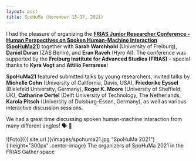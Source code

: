 ```yaml
---
layout: post
title: SpoHuMa (November 15-17, 2021)
---
```


I had the pleasure of organizing the <strong><a href="https://www.frias.uni-freiburg.de/de/veranstaltungen/nachwuchskonferenzen/SpoHuMa21" target="_blank" rel="noopener">FRIAS Junior Researcher Conference - Human Perspectives on Spoken Human-Machine Interaction (SpoHuMa21)</a></strong> 
together with <strong>Sarah Warchhold</strong> (University of Freiburg), <strong>Daniel Duran</strong> (ZAS Berlin), and <strong>Eran Raveh</strong> (Hyro AI). 
The conference was supported by the <strong>Freiburg Institute for Advanced Studies (FRIAS)</strong> – special thanks to <strong>Kyra Vogt</strong> and <strong>Attilio Ferrarese</strong>!

<strong>SpoHuMa21</strong> featured submitted talks by young researchers, invited talks by <strong>Michelle Cohn</strong> (University of California, Davis, USA), <strong>Friederike Eyssel</strong> (Bielefeld University, Germany), <strong>Roger K. Moore</strong> (University of Sheffield, UK), <strong>Catharine Oertel</strong> (Delft University of Technology, The Netherlands, <strong>Karola Pitsch</strong> (University of Duisburg-Essen, Germany), as well as various interactive discussion sessions.

We had a great time discussing spoken human-machine interaction from many different angles! &#128483; &#129302;

![Foto]({{ site.url }}/images/spohuma21.jpg "SpoHuMa 2021"){:height="300px" .center-image}
The organizers of SpoHuMa 2021 in the FRIAS Gather space
